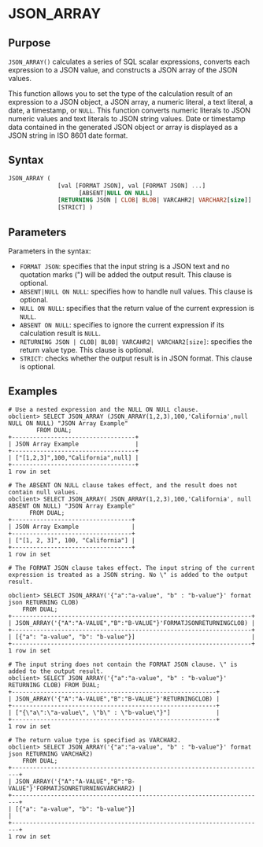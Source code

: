 # JSON_ARRAY

## Purpose

`JSON_ARRAY()` calculates a series of SQL scalar expressions, converts each expression to a JSON value, and constructs a JSON array of the JSON values.

This function allows you to set the type of the calculation result of an expression to a JSON object, a JSON array, a numeric literal, a text literal, a date, a timestamp, or `NULL`. This function converts numeric literals to JSON numeric values and text literals to JSON string values. Date or timestamp data contained in the generated JSON object or array is displayed as a JSON string in ISO 8601 date format.

## Syntax

```sql
JSON_ARRAY (
              [val [FORMAT JSON], val [FORMAT JSON] ...]
                    [ABSENT|NULL ON NULL]
              [RETURNING JSON | CLOB| BLOB| VARCAHR2| VARCHAR2[size]]
              [STRICT] )
```

## Parameters

Parameters in the syntax:

- `FORMAT JSON`: specifies that the input string is a JSON text and no quotation marks (\") will be added the output result. This clause is optional.
- `ABSENT|NULL ON NULL`: specifies how to handle null values. This clause is optional.
- `NULL ON NULL`: specifies that the return value of the current expression is `NULL`.
- `ABSENT ON NULL`: specifies to ignore the current expression if its calculation result is `NULL`.
- `RETURNING JSON | CLOB| BLOB| VARCAHR2| VARCHAR2[size]`: specifies the return value type. This clause is optional.
- `STRICT`: checks whether the output result is in JSON format. This clause is optional.

## Examples

```shell
# Use a nested expression and the NULL ON NULL clause.
obclient> SELECT JSON_ARRAY (JSON_ARRAY(1,2,3),100,'California',null NULL ON NULL) "JSON Array Example"
        FROM DUAL;
+-----------------------------------+
| JSON Array Example                |
+-----------------------------------+
| ["[1,2,3]",100,"California",null] |
+-----------------------------------+
1 row in set

# The ABSENT ON NULL clause takes effect, and the result does not contain null values.
obclient> SELECT JSON_ARRAY( JSON_ARRAY(1,2,3),100,'California', null ABSENT ON NULL) "JSON Array Example"
      FROM DUAL;
+----------------------------------+
| JSON Array Example               |
+----------------------------------+
| ["[1, 2, 3]", 100, "California"] |
+----------------------------------+
1 row in set

# The FORMAT JSON clause takes effect. The input string of the current expression is treated as a JSON string. No \" is added to the output result.

obclient> SELECT JSON_ARRAY('{"a":"a-value", "b" : "b-value"}' format json RETURNING CLOB)
    FROM DUAL;
+--------------------------------------------------------------------+
| JSON_ARRAY('{"A":"A-VALUE","B":"B-VALUE"}'FORMATJSONRETURNINGCLOB) |
+--------------------------------------------------------------------+
| [{"a": "a-value", "b": "b-value"}]                                 |
+--------------------------------------------------------------------+
1 row in set

# The input string does not contain the FORMAT JSON clause. \" is added to the output result.
obclient> SELECT JSON_ARRAY('{"a":"a-value", "b" : "b-value"}' RETURNING CLOB) FROM DUAL;
+----------------------------------------------------------+
| JSON_ARRAY('{"A":"A-VALUE","B":"B-VALUE"}'RETURNINGCLOB) |
+----------------------------------------------------------+
| ["{\"a\":\"a-value\", \"b\" : \"b-value\"}"]             |
+----------------------------------------------------------+
1 row in set

# The return value type is specified as VARCHAR2.
obclient> SELECT JSON_ARRAY('{"a":"a-value", "b" : "b-value"}' format json RETURNING VARCHAR2)
    FROM DUAL;
+------------------------------------------------------------------------+
| JSON_ARRAY('{"A":"A-VALUE","B":"B-VALUE"}'FORMATJSONRETURNINGVARCHAR2) |
+------------------------------------------------------------------------+
| [{"a": "a-value", "b": "b-value"}]                                     |
+------------------------------------------------------------------------+
1 row in set
```
